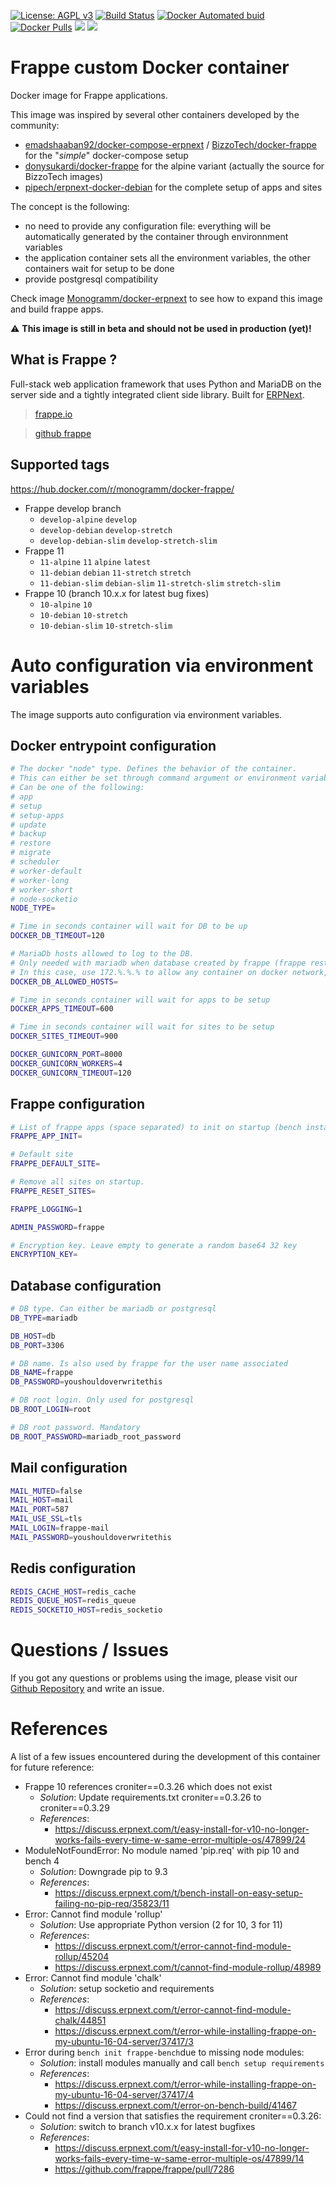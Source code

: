 
[uri_license]: http://www.gnu.org/licenses/agpl.html
[uri_license_image]: https://img.shields.io/badge/License-AGPL%20v3-blue.svg

[![License: AGPL v3][uri_license_image]][uri_license]
[![Build Status](https://travis-ci.org/Monogramm/docker-frappe.svg)](https://travis-ci.org/Monogramm/docker-frappe)
[![Docker Automated buid](https://img.shields.io/docker/cloud/build/monogramm/docker-frappe.svg)](https://hub.docker.com/r/monogramm/docker-frappe/)
[![Docker Pulls](https://img.shields.io/docker/pulls/monogramm/docker-frappe.svg)](https://hub.docker.com/r/monogramm/docker-frappe/)
[![](https://images.microbadger.com/badges/version/monogramm/docker-frappe.svg)](https://microbadger.com/images/monogramm/docker-frappe)
[![](https://images.microbadger.com/badges/image/monogramm/docker-frappe.svg)](https://microbadger.com/images/monogramm/docker-frappe)

# Frappe custom Docker container

Docker image for Frappe applications.

This image was inspired by several other containers developed by the community:
* [emadshaaban92/docker-compose-erpnext](https://github.com/emadshaaban92/docker-compose-erpnext/) / [BizzoTech/docker-frappe](https://github.com/BizzoTech/docker-frappe) for the "_simple_" docker-compose setup
* [donysukardi/docker-frappe](https://github.com/donysukardi/docker-frappe) for the alpine variant (actually the source for BizzoTech images)
* [pipech/erpnext-docker-debian](https://github.com/pipech/erpnext-docker-debian) for the complete setup of apps and sites

The concept is the following:
* no need to provide any configuration file: everything will be automatically generated by the container through environnment variables
* the application container sets all the environment variables, the other containers wait for setup to be done
* provide postgresql compatibility

Check image [Monogramm/docker-erpnext](https://github.com/Monogramm/docker-erpnext) to see how to expand this image and build frappe apps.

:warning: **This image is still in beta and should not be used in production (yet)!**

## What is Frappe ?

Full-stack web application framework that uses Python and MariaDB on the server side and a tightly integrated client side library. Built for [ERPNext](https://erpnext.com/).

> [frappe.io](https://frappe.io/)

> [github frappe](https://github.com/frappe/frappe)

## Supported tags

https://hub.docker.com/r/monogramm/docker-frappe/

* Frappe develop branch
    - `develop-alpine` `develop`
    - `develop-debian` `develop-stretch`
    - `develop-debian-slim` `develop-stretch-slim`
* Frappe 11
    - `11-alpine` `11` `alpine` `latest`
    - `11-debian` `debian` `11-stretch` `stretch`
    - `11-debian-slim` `debian-slim` `11-stretch-slim` `stretch-slim`
* Frappe 10 (branch 10.x.x for latest bug fixes)
    - `10-alpine` `10`
    - `10-debian` `10-stretch`
    - `10-debian-slim` `10-stretch-slim`

# Auto configuration via environment variables

The image supports auto configuration via environment variables.

## Docker entrypoint configuration

```sh
# The docker "node" type. Defines the behavior of the container.
# This can either be set through command argument or environment variable.
# Can be one of the following:
# app
# setup
# setup-apps
# update
# backup
# restore
# migrate
# scheduler
# worker-default
# worker-long
# worker-short
# node-socketio
NODE_TYPE=

# Time in seconds container will wait for DB to be up
DOCKER_DB_TIMEOUT=120

# MariaDb hosts allowed to log to the DB.
# Only needed with mariadb when database created by frappe (frappe restricts to install IP by default).
# In this case, use 172.%.%.% to allow any container on docker network, or % for any host.
DOCKER_DB_ALLOWED_HOSTS=

# Time in seconds container will wait for apps to be setup
DOCKER_APPS_TIMEOUT=600

# Time in seconds container will wait for sites to be setup
DOCKER_SITES_TIMEOUT=900

DOCKER_GUNICORN_PORT=8000
DOCKER_GUNICORN_WORKERS=4
DOCKER_GUNICORN_TIMEOUT=120
```

## Frappe configuration

```sh
# List of frappe apps (space separated) to init on startup (bench install-app)
FRAPPE_APP_INIT=

# Default site
FRAPPE_DEFAULT_SITE=

# Remove all sites on startup.
FRAPPE_RESET_SITES=

FRAPPE_LOGGING=1

ADMIN_PASSWORD=frappe

# Encryption key. Leave empty to generate a random base64 32 key
ENCRYPTION_KEY=
```

## Database configuration

```sh
# DB type. Can either be mariadb or postgresql
DB_TYPE=mariadb

DB_HOST=db
DB_PORT=3306

# DB name. Is also used by frappe for the user name associated
DB_NAME=frappe
DB_PASSWORD=youshouldoverwritethis

# DB root login. Only used for postgresql
DB_ROOT_LOGIN=root

# DB root password. Mandatory
DB_ROOT_PASSWORD=mariadb_root_password
```

## Mail configuration

```sh
MAIL_MUTED=false
MAIL_HOST=mail
MAIL_PORT=587
MAIL_USE_SSL=tls
MAIL_LOGIN=frappe-mail
MAIL_PASSWORD=youshouldoverwritethis
```

## Redis configuration

```sh
REDIS_CACHE_HOST=redis_cache
REDIS_QUEUE_HOST=redis_queue
REDIS_SOCKETIO_HOST=redis_socketio
```

# Questions / Issues
If you got any questions or problems using the image, please visit our [Github Repository](https://github.com/Monogramm/docker-frappe) and write an issue.  

# References

A list of a few issues encountered during the development of this container for future reference:
* Frappe 10 references croniter==0.3.26 which does not exist
    * _Solution_: Update requirements.txt croniter==0.3.26 to croniter==0.3.29
    * _References_:
        * https://discuss.erpnext.com/t/easy-install-for-v10-no-longer-works-fails-every-time-w-same-error-multiple-os/47899/24
* ModuleNotFoundError: No module named 'pip.req' with pip 10 and bench 4
    * _Solution_: Downgrade pip to 9.3
    * _References_:
        * https://discuss.erpnext.com/t/bench-install-on-easy-setup-failing-no-pip-req/35823/11
* Error: Cannot find module 'rollup'
    * _Solution_: Use appropriate Python version (2 for 10, 3 for 11)
    * _References_:
        * https://discuss.erpnext.com/t/error-cannot-find-module-rollup/45204
        * https://discuss.erpnext.com/t/cannot-find-module-rollup/48989
* Error: Cannot find module 'chalk'
    * _Solution_: setup socketio and requirements
    * _References_:
        * https://discuss.erpnext.com/t/error-cannot-find-module-chalk/44851
        * https://discuss.erpnext.com/t/error-while-installing-frappe-on-my-ubuntu-16-04-server/37417/3
* Error during `bench init frappe-bench`due to missing node modules:
    * _Solution_: install modules manually and call `bench setup requirements`
    * _References_:
        * https://discuss.erpnext.com/t/error-while-installing-frappe-on-my-ubuntu-16-04-server/37417/4
        * https://discuss.erpnext.com/t/error-on-bench-build/41467
* Could not find a version that satisfies the requirement croniter==0.3.26:
    * _Solution_: switch to branch v10.x.x for latest bugfixes
    * _References_:
        * https://discuss.erpnext.com/t/easy-install-for-v10-no-longer-works-fails-every-time-w-same-error-multiple-os/47899/14
        * https://github.com/frappe/frappe/pull/7286

